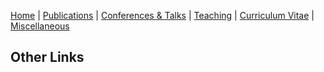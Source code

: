 [Home](https://max-carter-math.github.io) | [Publications](./publications.html) | [Conferences & Talks](./conf_talks.html) | [Teaching](./teaching.html) | [Curriculum Vitae](./CV_06_12_2020.pdf) | [Miscellaneous](./other.html)

## Other Links
